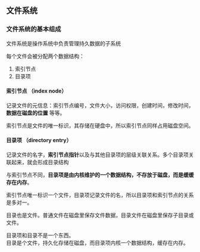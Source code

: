 ## 文件系统

### 文件系统的基本组成

文件系统是操作系统中负责管理持久数据的子系统

每个文件会被分配两个数据结构：
1. 索引节点
2. 目录项

#### 索引节点 （index node）

记录文件的元信息：索引节点编号，文件大小，访问权限，创建时间，修改时间，**数据在磁盘的位置** 等等。 

索引节点是文件的唯一标识，其存储在硬盘中，所以索引节点同样占用磁盘空间。

#### 目录项 （directory entry）

记录文件的名字，**索引节点指针**以及与其他目录项的层级关联关系。多个目录项关联起来，就会形成目录结构

与索引节点不同，**目录项是由内核维护的一个数据结构，不存放于磁盘，而是缓缓存在内存**。

索引节点唯一标识一个文件，目录项记录文件的名，所以目录项和索引节点的关系是多对一。

目录也是文件。普通文件在磁盘里保存文件数据，目录文件在磁盘里保存子目录或文件。

目录项和目录不是一个东西。  
目录是个文件，持久化存储在磁盘，而目录项内核一个数据结构，缓存在内存。


